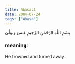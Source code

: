 ```yaml
---
title: Abasa:1
date: 2004-07-24
tags: ["Abasa"]
---
```

بِسْمِ اللَّهِ الرَّحْمَٰنِ الرَّحِيمِ عَبَسَ وَتَوَلَّىٰ
### meaning: 
He frowned and turned away
